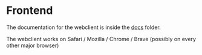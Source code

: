 # Frontend
The documentation for the webclient is inside the [docs](https://github.com/gedand/452c8c82-Virucid/tree/main/web/docs) folder.

The webclient works on Safari / Mozilla / Chrome / Brave (possibly on every other major browser)

